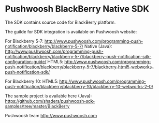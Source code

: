 Pushwoosh BlackBerry Native SDK
=====================

The SDK contains source code for BlackBerry platform.

The guilde for SDK integration is available on Pushwoosh website:  

For Blackberry 5-7: 
http://www.pushwoosh.com/programming-push-notification/blackberry/blackberry-5-7/ 
Native (Java): 
http://www.pushwoosh.com/programming-push-notification/blackberry/blackberry-5-7/blackberry-push-notification-sdk-configuration-guide/ 
HTML5: 
http://www.pushwoosh.com/programming-push-notification/blackberry/blackberry-5-7/blackberry-html5-webworks-push-notification-sdk/ 

For Blackberry 10: 
HTML5: 
http://www.pushwoosh.com/programming-push-notification/blackberry/blackberry-10/blackberry-10-webworks-2-0/ 

The sample project is available here (Java):  
https://github.com/shaders/pushwoosh-sdk-samples/tree/master/BlackBerry 

Pushwoosh team 
http://www.pushwoosh.com
